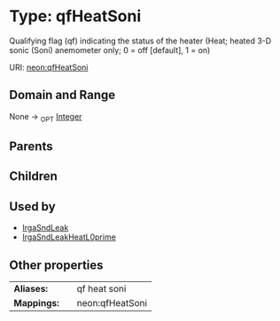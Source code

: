 
# Type: qfHeatSoni


Qualifying flag (qf) indicating the status of the heater (Heat; heated 3-D sonic (Soni) anemometer only; 0 = off [default], 1 = on)

URI: [neon:qfHeatSoni](https://data.neonscience.org/qfHeatSoni)


## Domain and Range

None ->  <sub>OPT</sub> [Integer](types/Integer.md)

## Parents


## Children


## Used by

 * [IrgaSndLeak](IrgaSndLeak.md)
 * [IrgaSndLeakHeatL0prime](IrgaSndLeakHeatL0prime.md)

## Other properties

|  |  |  |
| --- | --- | --- |
| **Aliases:** | | qf heat soni |
| **Mappings:** | | neon:qfHeatSoni |

